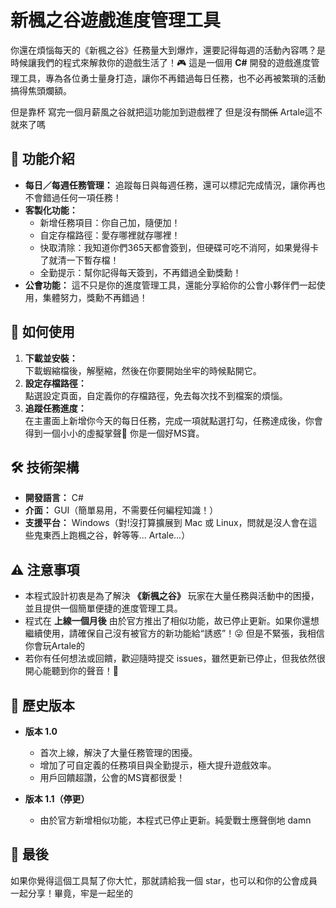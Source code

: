 # 新楓之谷遊戲進度管理工具
你還在煩惱每天的《新楓之谷》任務量大到爆炸，還要記得每週的活動內容嗎？是時候讓我們的程式來解救你的遊戲生活了！🎮
這是一個用 **C#** 開發的遊戲進度管理工具，專為各位勇士量身打造，讓你不再錯過每日任務，也不必再被繁瑣的活動搞得焦頭爛額。

但是靠杯 寫完一個月薪風之谷就把這功能加到遊戲裡了
但是沒~~有~~關~~係~~ Artale這不就來了嗎

## 🎯 功能介紹
- **每日／每週任務管理：** 追蹤每日與每週任務，還可以標記完成情況，讓你再也不會錯過任何一項任務！
- **客製化功能：**  
    - 新增任務項目：你自己加，隨便加！
    - 自定存檔路徑：愛存哪裡就存哪裡！
    - 快取清除：我知道你們365天都會簽到，但硬碟可吃不消阿，如果覺得卡了就清一下暫存檔！
    - 全勤提示：幫你記得每天簽到，不再錯過全勤獎勳！
- **公會功能：** 這不只是你的進度管理工具，還能分享給你的公會小夥伴們一起使用，集體努力，獎勳不再錯過！

## 🚀 如何使用
1. **下載並安裝：**  
   下載蝦縮檔後，解壓縮，然後在你要開始坐牢的時候點開它。
2. **設定存檔路徑：**  
   點選設定頁面，自定義你的存檔路徑，免去每次找不到檔案的煩惱。
3. **追蹤任務進度：**  
   在主畫面上新增你今天的每日任務，完成一項就點選打勾，任務達成後，你會得到一個小小的虛擬掌聲👏 你是一個好MS寶。

## 🛠 技術架構
- **開發語言：** C#
- **介面：** GUI（簡單易用，不需要任何編程知識！）
- **支援平台：** Windows（對!沒打算擴展到 Mac 或 Linux，問就是沒人會在這些鬼東西上跑楓之谷，幹等等... Artale...）

## ⚠️ 注意事項
- 本程式設計初衷是為了解決 **《新楓之谷》** 玩家在大量任務與活動中的困擾，並且提供一個簡單便捷的進度管理工具。  
- 程式在 **上線一個月後** 由於官方推出了相似功能，故已停止更新。如果你還想繼續使用，請確保自己沒有被官方的新功能給“誘惑”！😜 但是不緊張，我相信你會玩Artale的
- 若你有任何想法或回饋，歡迎隨時提交 issues，雖然更新已停止，但我依然很開心能聽到你的聲音！💬

## 📅 歷史版本
- **版本 1.0**  
    - 首次上線，解決了大量任務管理的困擾。
    - 增加了可自定義的任務項目與全勤提示，極大提升遊戲效率。
    - 用戶回饋超讚，公會的MS寶都很愛！

- **版本 1.1（停更）**  
    - 由於官方新增相似功能，本程式已停止更新。純愛戰士應聲倒地 damn
 


## 👋 最後
如果你覺得這個工具幫了你大忙，那就請給我一個 star，也可以和你的公會成員一起分享！畢竟，牢是一起坐的
